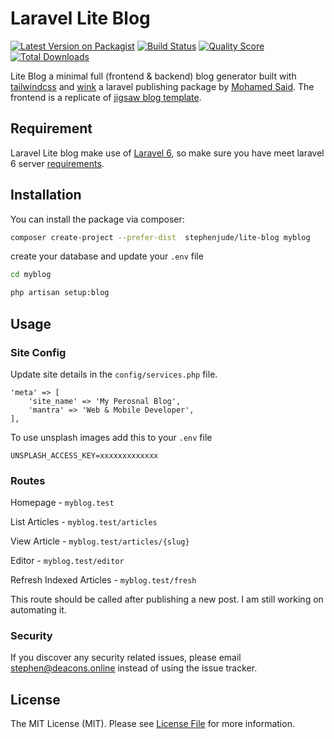 # Laravel Lite Blog

[![Latest Version on Packagist](https://img.shields.io/packagist/v/stephenjude/lite-blog.svg)](https://packagist.org/packages/stephenjude/lite-blog)
[![Build Status](https://img.shields.io/travis/stephenjude/lite-blog/master.svg)](https://travis-ci.org/stephenjude/lite-blog)
[![Quality Score](https://img.shields.io/scrutinizer/g/stephenjude/lite-blog.svg)](https://scrutinizer-ci.com/g/stephenjude/lite-blog)
[![Total Downloads](https://img.shields.io/packagist/dt/stephenjude/lite-blog.svg)](https://packagist.org/packages/stephenjude/lite-blog)

Lite Blog  a minimal full (frontend & backend) blog generator built with [tailwindcss](https://tailwindcss.com/) and [wink](https://github.com/writingink/wink) a laravel publishing package by [Mohamed Said](https://github.com/themsaid). The frontend is a replicate of [jigsaw blog template](https://jigsaw.tighten.co/). 


## Requirement
Laravel Lite blog make use of [Laravel 6](https://laravel.com/docs/6.x/installation#server-requirements), so make sure you have meet laravel 6 server [requirements](https://laravel.com/docs/6.x/installation#server-requirements).

## Installation

You can install the package via composer:

```bash
composer create-project --prefer-dist  stephenjude/lite-blog myblog
```

create your database and update your `.env` file
```bash
cd myblog

php artisan setup:blog
```

## Usage

### Site Config
Update site details in the `config/services.php` file.
```
'meta' => [
    'site_name' => 'My Perosnal Blog',
    'mantra' => 'Web & Mobile Developer',      
],
```

To use unsplash images add this to your `.env` file
```
UNSPLASH_ACCESS_KEY=xxxxxxxxxxxxx
```

### Routes
Homepage - `myblog.test`

List Articles - `myblog.test/articles`

View Article - `myblog.test/articles/{slug}`

Editor - `myblog.test/editor`

Refresh Indexed Articles - `myblog.test/fresh` 

This route should be called after publishing a new post. I am still working on automating it.



### Security

If you discover any security related issues, please email stephen@deacons.online instead of using the issue tracker.


## License

The MIT License (MIT). Please see [License File](LICENSE.md) for more information.